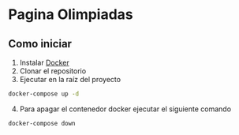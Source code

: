 # Pagina Olimpiadas

## Como iniciar

1. Instalar [Docker](https://www.docker.com/)
2. Clonar el repositorio
3. Ejecutar en la raíz del proyecto
```bash
docker-compose up -d
```
4. Para apagar el contenedor docker ejecutar el siguiente comando
```bash
docker-compose down
```
